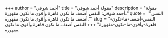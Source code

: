 +++
author = "أحمد شوقي"
title = "مقولة أحمد شوقي"
description = "مقولة أحمد شوقي: النفس أضعف ما تكون قاهرة وأقوى ما تكون مقهورة."
quote = '''النفس أضعف ما تكون قاهرة وأقوى ما تكون مقهورة.''' 
slug = "النفس-أضعف-ما-تكون-قاهرة-وأقوى-ما-تكون-مقهورة"
+++
النفس أضعف ما تكون قاهرة وأقوى ما تكون مقهورة.
